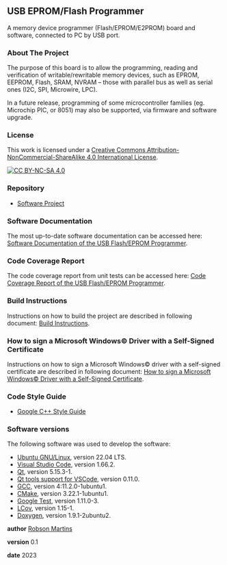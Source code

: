 ## USB EPROM/Flash Programmer

A memory device programmer (Flash/EPROM/E2PROM) board and software, connected to PC by USB port.

### About The Project

The purpose of this board is to allow the programming, reading and verification of writable/rewritable memory devices, such as EPROM, EEPROM, Flash, SRAM, NVRAM – those with parallel bus as well as serial ones (I2C, SPI, Microwire, LPC).

In a future release, programming of some microcontroller families (eg. Microchip PIC, or 8051) may also be supported, via firmware and software upgrade.

### License

This work is licensed under a [Creative Commons Attribution-NonCommercial-ShareAlike 4.0 International License](http://creativecommons.org/licenses/by-nc-sa/4.0/).

[![CC BY-NC-SA 4.0](https://licensebuttons.net/l/by-nc-sa/4.0/88x31.png)](http://creativecommons.org/licenses/by-nc-sa/4.0/)

### Repository

- [Software Project](https://github.com/robsonsmartins/usbflashprog/tree/main/software)

### Software Documentation

The most up-to-date software documentation can be accessed here: [Software Documentation of the USB Flash/EPROM Programmer](https://robsonsmartins.github.io/usbflashprog/software/html/index.html).

### Code Coverage Report

The code coverage report from unit tests can be accessed here: [Code Coverage Report of the USB Flash/EPROM Programmer](https://robsonsmartins.github.io/usbflashprog/software/lcov/index.html).

### Build Instructions

Instructions on how to build the project are described in following document: [Build Instructions](https://github.com/robsonsmartins/usbflashprog/blob/main/software/BUILD.md).

### How to sign a Microsoft Windows&copy; Driver with a Self-Signed Certificate

Instructions on how to sign a Microsoft Windows&copy; driver with a self-signed certificate are described in following document: [How to sign a Microsoft Windows&copy; Driver with a Self-Signed Certificate](https://github.com/robsonsmartins/usbflashprog/blob/main/software/usbflashprog/third/win/HOWTO-SIGN.md).

### Code Style Guide

- [Google C++ Style Guide](https://google.github.io/styleguide/cppguide.html)

### Software versions

The following software was used to develop the software:

- [Ubuntu GNU/Linux](https://releases.ubuntu.com/jammy/), version 22.04 LTS.
- [Visual Studio Code](https://code.visualstudio.com/), version 1.66.2.
- [Qt](https://packages.ubuntu.com/jammy/qttools5-dev-tools), version 5.15.3-1.
- [Qt tools support for VSCode](https://marketplace.visualstudio.com/items?itemName=tonka3000.qtvsctools), version 0.11.0.
- [GCC](https://packages.ubuntu.com/jammy/gcc), version 4:11.2.0-1ubuntu1.
- [CMake](https://packages.ubuntu.com/jammy/cmake), version 3.22.1-1ubuntu1.
- [Google Test](https://packages.ubuntu.com/jammy/googletest), version 1.11.0-3.
- [LCov](https://packages.ubuntu.com/jammy/lcov), version 1.15-1.
- [Doxygen](https://packages.ubuntu.com/jammy/doxygen), version 1.9.1-2ubuntu2.

**author** [Robson Martins](https://www.robsonmartins.com)

**version** 0.1

**date** 2023
